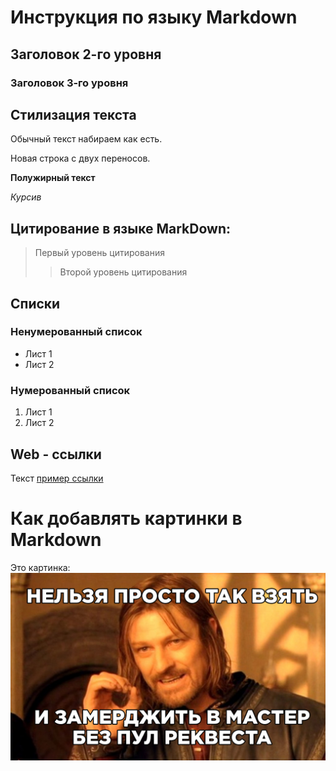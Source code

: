 # Инструкция по языку Markdown

## Заголовок 2-го уровня
### Заголовок 3-го уровня

## Стилизация текста

Обычный текст набираем как есть.

Новая строка с двух переносов.

**Полужирный текст**

*Курсив*

## Цитирование в языке MarkDown:
> Первый уровень цитирования
>> Второй уровень цитирования

## Списки
### Ненумерованный список

* Лист 1
* Лист 2

### Нумерованный список
1. Лист 1
2. Лист 2

## Web - ссылки
Текст [пример ссылки](http.example.com "Всплывающая подсказка")

# Как добавлять картинки в Markdown
Это картинка:
![Картинка](1.jpg)